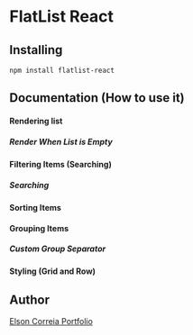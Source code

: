 # FlatList React

## Installing

```npm install flatlist-react```

## Documentation (How to use it)

#### Rendering list

##### Render When List is Empty

#### Filtering Items (Searching)

##### Searching

#### Sorting Items

#### Grouping Items

##### Custom Group Separator

#### Styling (Grid and Row)

## Author

[Elson Correia Portfolio](https://elsoncorreia.com/)

